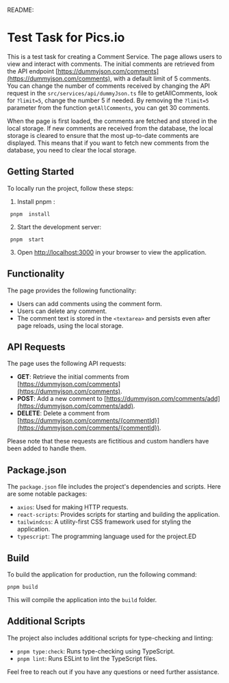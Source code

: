 README:

# Test Task for Pics.io

This is a test task for creating a Comment Service. The page allows users to view and interact with comments. The initial comments are retrieved from the API endpoint [https://dummyjson.com/comments](https://dummyjson.com/comments), with a default limit of 5 comments. You can change the number of comments received by changing the API request in the `src/services/api/dummyJson.ts` file to getAllComments, look for `?limit=5`, change the number 5 if needed. By removing the `?limit=5` parameter from the function `getAllComments`, you can get 30 comments.

When the page is first loaded, the comments are fetched and stored in the local storage. If new comments are received from the database, the local storage is cleared to ensure that the most up-to-date comments are displayed. This means that if you want to fetch new comments from the database, you need to clear the local storage.

## Getting Started

To locally run the project, follow these steps:

1. Install pnpm :

```shell
 pnpm  install
```

2. Start the development server:

```shell
 pnpm  start
```

3. Open [http://localhost:3000](http://localhost:3000) in your browser to view the application.

## Functionality

The page provides the following functionality:

- Users can add comments using the comment form.
- Users can delete any comment.
- The comment text is stored in the `<textarea>` and persists even after page reloads, using the local storage.

## API Requests

The page uses the following API requests:

- **GET**: Retrieve the initial comments from [https://dummyjson.com/comments](https://dummyjson.com/comments).
- **POST**: Add a new comment to [https://dummyjson.com/comments/add](https://dummyjson.com/comments/add).
- **DELETE**: Delete a comment from [https://dummyjson.com/comments/{commentId}](https://dummyjson.com/comments/{commentId}).

Please note that these requests are fictitious and custom handlers have been added to handle them.

## Package.json

The `package.json` file includes the project's dependencies and scripts. Here are some notable packages:

- `axios`: Used for making HTTP requests.
- `react-scripts`: Provides scripts for starting and building the application.
- `tailwindcss`: A utility-first CSS framework used for styling the application.
- `typescript`: The programming language used for the project.ED

## Build

To build the application for production, run the following command:

```shell
pnpm build
```

This will compile the application into the `build` folder.

## Additional Scripts

The project also includes additional scripts for type-checking and linting:

- `pnpm type:check`: Runs type-checking using TypeScript.
- `pnpm lint`: Runs ESLint to lint the TypeScript files.

Feel free to reach out if you have any questions or need further assistance.
